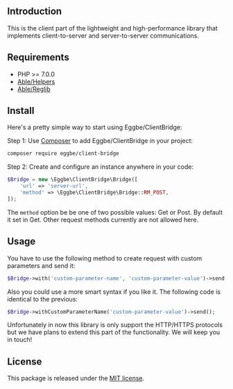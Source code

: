 ## Introduction
This is the client part of the lightweight and high-performance library that implements client-to-server and server-to-server communications.       


## Requirements
* PHP >= 7.0.0
* [Able/Helpers](https://github.com/eggbe/helpers)
* [Able/Reglib](https://github.com/phpable/reglib)


## Install
Here's a pretty simple way to start using Eggbe/ClientBridge:


Step 1: Use [Composer](http://getcomposer.org) to add Eggbe/ClientBridge in your project: 

```bash
composer require eggbe/client-bridge
```


Step 2: Create and configure an instance anywhere in your code:

```php
$Bridge = new \Eggbe\ClientBridge\Bridge([
	'url' => 'server-url',
	'method' => \Eggbe\ClientBridge\Bridge::RM_POST,
]);
```

The `method` option be be one of two possible values: Get or Post. By default it set in Get. Other request methods currently are not allowed here. 
   

## Usage
You have to use the following method to create request with custom parameters and send it: 

```php
$Bridge->with('custom-parameter-name', 'custom-parameter-value')->send();
```
 
Also you could use a more smart syntax if you like it. The following code is identical to the previous:  

```php
$Bridge->withCustomParameterName('custom-parameter-value')->send();
```

Unfortunately in now this library is only support the HTTP/HTTPS protocols but we have plans to extend this part of the functionality. We will keep you in touch!


## License
This package is released under the [MIT license](https://github.com/eggbe/client-bridge/blob/master/LICENSE).
